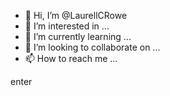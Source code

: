 - 👋 Hi, I’m @LaurellCRowe
- 👀 I’m interested in ...
- 🌱 I’m currently learning ...
- 💞️ I’m looking to collaborate on ...
- 📫 How to reach me ...

<!---
LaurellCRowe/LaurellCRowe is a ✨ special ✨ repository because its `README.md` (this file) appears on your GitHub profile.
You can click the Preview link to take a look at your changes.
--->enter

